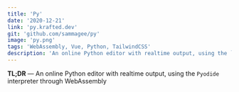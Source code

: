 ```yaml
---
title: 'Py'
date: '2020-12-21'
link: 'py.krafted.dev'
git: 'github.com/sammagee/py'
image: 'py.png'
tags: 'WebAssembly, Vue, Python, TailwindCSS'
description: 'An online Python editor with realtime output, using the `Pyodide` interpreter through WebAssembly'
---
```


**TL;DR** — An online Python editor with realtime output, using the `Pyodide` interpreter through WebAssembly
